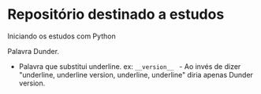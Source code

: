 # Repositório destinado a estudos
Iniciando os estudos com Python

Palavra Dunder.
- Palavra que substitui underline. ex:
`__version__ ` - Ao invés de dizer "underline, underline version, underline, underline" diria apenas Dunder version.